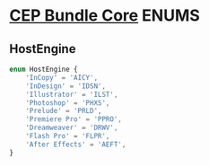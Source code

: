 # [CEP Bundle Core](../README.md) **ENUMS**

## HostEngine

```typescript
enum HostEngine {
	'InCopy' = 'AICY',
	'InDesign' = 'IDSN',
	'Illustrator' = 'ILST',
	'Photoshop' = 'PHXS',
	'Prelude' = 'PRLD',
	'Premiere Pro' = 'PPRO',
	'Dreamweaver' = 'DRWV',
	'Flash Pro' = 'FLPR',
	'After Effects' = 'AEFT',
}
```